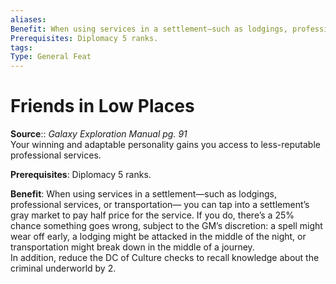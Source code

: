 ```yaml
---
aliases: 
Benefit: When using services in a settlement—such as lodgings, professional services, or transportation.....
Prerequisites: Diplomacy 5 ranks.
tags: 
Type: General Feat
---
```


# Friends in Low Places

**Source**:: _Galaxy Exploration Manual pg. 91_  
Your winning and adaptable personality gains you access to less-reputable professional services.

**Prerequisites**: Diplomacy 5 ranks.

**Benefit**: When using services in a settlement—such as lodgings, professional services, or transportation— you can tap into a settlement’s gray market to pay half price for the service. If you do, there’s a 25% chance something goes wrong, subject to the GM’s discretion: a spell might wear off early, a lodging might be attacked in the middle of the night, or transportation might break down in the middle of a journey.  
In addition, reduce the DC of Culture checks to recall knowledge about the criminal underworld by 2.
